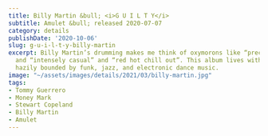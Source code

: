 ```yaml
---
title: Billy Martin &bull; <i>G U I L T Y</i>
subtitle: Amulet &bull; released 2020-07-07
category: details
publishDate: '2020-10-06'
slug: g-u-i-l-t-y-billy-martin
excerpt: Billy Martin’s drumming makes me think of oxymorons like “precisely sloppy”
  and “intensely casual” and “red hot chill out”. This album lives within a zone that’s
  hazily bounded by funk, jazz, and electronic dance music.
image: "~/assets/images/details/2021/03/billy-martin.jpg"
tags:
- Tommy Guerrero
- Money Mark
- Stewart Copeland
- Billy Martin
- Amulet
---
```



